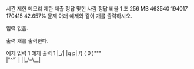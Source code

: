 시간 제한 메모리 제한 제출 정답 맞힌 사람 정답 비율
1 초 256 MB 463540 194017 170415 42.657%
문제
아래 예제와 같이 개를 출력하시오.

입력
없음.

출력
개를 출력한다.

예제 입력 1
예제 출력 1
|\_/|
|q p| /}
( 0 )"""\
|"^"` |
||\_/=\\\_\_|
